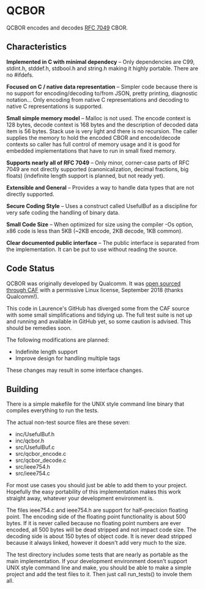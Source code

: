 # QCBOR

QCBOR encodes and decodes [RFC 7049](https://tools.ietf.org/html/rfc7049) CBOR. 

## Characteristics

**Implemented in C with minimal dependecy** – Only dependencies are C99, stdint.h, stddef.h, stdbool.h and string.h making it highly portable. There are no #ifdefs.

**Focused on C / native data representation** – Simpler code because there is no support for encoding/decoding to/from JSON, pretty printing, diagnostic notation... Only encoding from native C representations and decoding to native C representations is supported.

**Small simple memory model** – Malloc is not used. The encode context is 128 bytes, decode context is 168 bytes and the description of decoded data item is 56 bytes. Stack use is very light and there is no recursion. The caller supplies the memory to hold the encoded CBOR and encode/decode contexts so caller has full control of memory usage and it is good for embedded implementations that have to run in small fixed memory. 

**Supports nearly all of RFC 7049** – Only minor, corner-case parts of RFC 7049 are not directly supported (canonicalization, decimal fractions, big floats) (indefinite length support is planned, but not ready yet).

**Extensible and General** – Provides a way to handle data types that are not directly supported.

**Secure Coding Style** – Uses a construct called UsefulBuf as a discipline for very safe coding the handling of binary data.

**Small Code Size** – When optimized for size using the compiler -Os option, x86 code is less than 5KB (~2KB encode, 2KB decode, 1KB common). 

**Clear documented public interface** – The public interface is separated from the implementation. It can be put to use without reading the source. 

## Code Status
QCBOR was originally developed by Qualcomm. It was [open sourced through CAF](https://source.codeaurora.org/quic/QCBOR/QCBOR/) with a permissive Linux license, September 2018 (thanks Qualcomm!).

This code in Laurence's GitHub has diverged some from the CAF source with some small simplifications and tidying up.  The full test suite is not up and running and available in GitHub yet, so some caution is advised. This should be remedies soon.

The following modifications are planned:
* Indefinite length support
* Improve design for handling multiple tags

These changes may result in some interface changes. 

## Building
There is a simple makefile for the UNIX style command line binary that compiles everything to run the tests.

The actual non-test source files are these seven:
* inc/UsefulBuf.h
* inc/qcbor.h
* src/UsefulBuf.c
* src/qcbor_encode.c
* src/qcbor_decode.c
* src/ieee754.h
* src/ieee754.c

For most use cases you should just be able to add them to your project. Hopefully the easy portability of this implementation makes this work straight away, whatever your development environment is.

The files ieee754.c and ieee754.h are support for half-precision floating point. The encoding side of the floating point functionality is about
500 bytes. If it is never called because no floating point numbers are ever encoded, all 500 bytes will be dead stripped and not
impact code size. The decoding side is about 150 bytes of object code. It is never dead stripped because it always linked, however it 
doesn't add very much to the size.

The test directory includes some tests that are nearly as portable as the main implementation.  If your development environment 
doesn't support UNIX style command line and make, you should be able to make a simple project and add the test files to it.
Then just call run_tests() to invole them all. 









